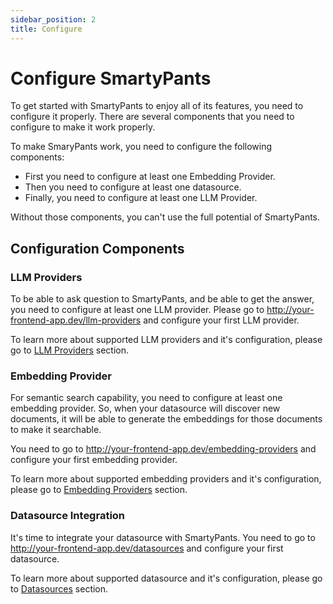 ```yaml
---
sidebar_position: 2
title: Configure
---
```


# Configure SmartyPants

To get started with SmartyPants to enjoy all of its features, you need to configure it properly.
There are several components that you need to configure to make it work properly.

To make SmaryPants work, you need to configure the following components:

- First you need to configure at least one Embedding Provider.
- Then you need to configure at least one datasource.
- Finally, you need to configure at least one LLM Provider.

Without those components, you can't use the full potential of SmartyPants.

## Configuration Components
### LLM Providers
To be able to ask question to SmartyPants, and be able to get the answer, you need to configure at least one LLM provider.
Please go to http://your-frontend-app.dev/llm-providers and configure your first LLM provider.

To learn more about supported LLM providers and it's configuration, please go to [LLM Providers](/docs/documentations/llm-providers) section.

### Embedding Provider
For semantic search capability, you need to configure at least one embedding provider. So, when your datasource will 
discover new documents, it will be able to generate the embeddings for those documents to make it searchable.

You need to go to http://your-frontend-app.dev/embedding-providers and configure your first embedding provider.

To learn more about supported embedding providers and it's configuration, please go to [Embedding Providers](/docs/documentations/embedding-providers) section.


### Datasource Integration

It's time to integrate your datasource with SmartyPants. You need to go to http://your-frontend-app.dev/datasources and configure your first datasource.

To learn more about supported datasource and it's configuration, please go to [Datasources](/docs/documentations/datasources) section.